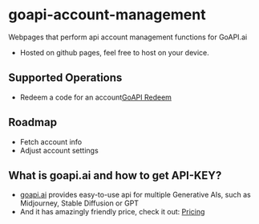 # goapi-account-management
Webpages that perform api account management functions for GoAPI.ai
- Hosted on github pages, feel free to host on your device.

## Supported Operations
- Redeem a code for an account[GoAPI Redeem](https://goapi-ai.github.io/goapi-account-management/)

## Roadmap
- Fetch account info
- Adjust account settings

## What is goapi.ai and how to get API-KEY?
- [goapi.ai](https://www.goapi.ai/) provides easy-to-use api for multiple Generative AIs, such as Midjourney, Stable Diffusion or GPT
- And it has amazingly friendly price, check it out: [Pricing](https://www.goapi.ai/pricing-and-payment) 
